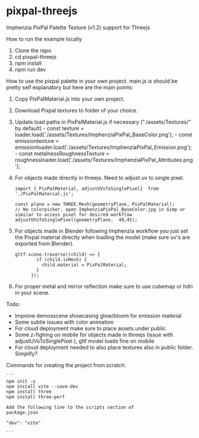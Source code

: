 # pixpal-threejs
Imphenzia PixPal Palette Texture (v1.2) support for Threejs

How to run the example locally

1. Clone the repo
2. cd pixpal-threejs
3. npm install
4. npm run dev

How to use the pixpal palette in your own project.
main.js is should be pretty self explanatory but here are the main points:

1. Copy PixPalMaterial.js into your own project.
2. Download Pixpal textures to folder of your choice.
3. Update load paths in PixPalMaterial.js if necessary ("./assets/Textures/" by default)
        - const texture = loader.load('./assets/Textures/ImphenziaPixPal_BaseColor.png');
        - const emissiontexture = emissionloader.load('./assets/Textures/ImphenziaPixPal_Emission.png');  
        - const metalnessRoughnessTexture = roughnessloader.load('./assets/Textures/ImphenziaPixPal_Attributes.png');  
3. For objects made directly in threejs. Need to adjust uv to single pixel. 
    ```
    import { PixPalMaterial, adjustUVsToSinglePixel}  from './PixPalMaterial.js'; 

    const plane = new THREE.Mesh(geometryPlane, PixPalMaterial);
    // No colorpicker, open ImphenziaPixPal_BaseColor.jpg in Gimp or similar to access pixel for desired workflow
    adjustUVsToSinglePixel(geometryPlane,  49,45);
    ```

4. For objects made in Blender following Imphenzia workflow you just set the Pixpal material directly when loading the model (make sure uv's are exported from Blender).
    ```
    gltf.scene.traverse((child) => {
            if (child.isMesh) {
              child.material = PixPalMaterial;
            }
          });
    ```

5. For proper metal and mirror reflection make sure to use cubemap or hdri in your scene.

Todo:
 - Improve demosscene showcasing glow/bloom for emission material
 - Some subtle issues with color animation
 - For cloud deployment make sure to place assets under public
 - Some z-fighing on mobile for objects made in threejs (issue with adjustUVsToSinglePixel ), gltf model loads fine on mobile
 - For cloud deployment needed to also  place textures also in public folder. Simplify?

Commands for creating the project from scratch:
    
    ```
    npm init -y
    npm install vite --save-dev
    npm install three
    npm install three-perf

    Add the following line to the scripts section of
    package.json

    "dev": "vite"

    ```


